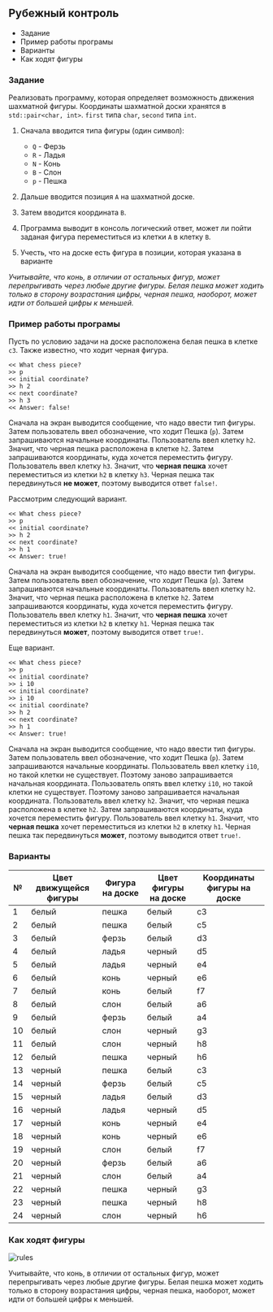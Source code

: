 ## Рубежный контроль

* Задание
* Пример работы програмы
* Варианты
* Как ходят фигуры

### Задание
Реализовать программу, которая определяет возможность движения шахматной фигуры.
Координаты шахматной доски хранятся в `std::pair<char, int>`. `first` типа `char`, `second` типа `int`.

1. Сначала вводится типа фигуры (один символ):

    * `Q` - Ферзь
    * `R` - Ладья
    * `N` - Конь
    * `B` - Слон
    * `p` - Пешка
1. Дальше вводится позиция `A` на шахматной доске. 
1. Затем вводится координата `B`.
1. Программа выводит в консоль логический ответ, может ли пойти заданая фигура переместиться из клетки `A` в клетку `B`.
1. Учесть, что на доске есть фигура в позиции, которая указана в варианте

*Учитывайте, что конь, в отличии от остальных фигур, может перепрыгивать через любые другие фигуры.
Белая пешка может ходить только в сторону возрастания цифры, черная пешка, наоборот, может идти от большей цифры к меньшей.* 

### Пример работы програмы

Пусть по условию задачи на доске расположена белая пешка в клетке `c3`. Также известно, что ходит черная фигура.
```
<< What chess piece?
>> p
<< initial coordinate?
>> h 2
<< next coordinate?
>> h 3
<< Answer: false!
```
Сначала на экран выводится сообщение, что надо ввести тип фигуры. Затем пользователь ввел обозначение, что ходит Пешка (`p`). Затем запрашиваются начальные координаты. Пользователь ввел клетку `h2`. Значит, что черная пешка расположена в клетке `h2`. Затем запрашиваются координаты, куда хочется переместить фигуру. Пользователь ввел клетку `h3`. Значит, что **черная пешка** хочет переместиться из клетки `h2` в клетку `h3`. Черная пешка так передвинуться **не может**, поэтому выводится ответ `false!`.

Рассмотрим следующий вариант.
```
<< What chess piece?
>> p
<< initial coordinate?
>> h 2
<< next coordinate?
>> h 1
<< Answer: true!
```
Сначала на экран выводится сообщение, что надо ввести тип фигуры. Затем пользователь ввел обозначение, что ходит Пешка (`p`). Затем запрашиваются начальные координаты. Пользователь ввел клетку `h2`. Значит, что черная пешка расположена в клетке `h2`. Затем запрашиваются координаты, куда хочется переместить фигуру. Пользователь ввел клетку `h1`. Значит, что **черная пешка** хочет переместиться из клетки `h2` в клетку `h1`. Черная пешка так передвинуться **может**, поэтому выводится ответ `true!`.

Еще вариант.
```
<< What chess piece?
>> p
<< initial coordinate?
>> i 10
<< initial coordinate?
>> i 10
<< initial coordinate?
>> h 2
<< next coordinate?
>> h 1
<< Answer: true!
```
Сначала на экран выводится сообщение, что надо ввести тип фигуры. Затем пользователь ввел обозначение, что ходит Пешка (`p`). Затем запрашиваются начальные координаты. Пользователь ввел клетку `i10`, но такой клетки не существует. Поэтому заново запрашивается начальная координата. Пользователь опять ввел клетку `i10`, но такой клетки не существует. Поэтому заново запрашивается начальная координата. Пользователь ввел клетку `h2`. Значит, что черная пешка расположена в клетке `h2`. Затем запрашиваются координаты, куда хочется переместить фигуру. Пользователь ввел клетку `h1`. Значит, что **черная пешка** хочет переместиться из клетки `h2` в клетку `h1`. Черная пешка так передвинуться **может**, поэтому выводится ответ `true!`.

### Варианты
| № | Цвет движущейся фигуры | Фигура на доске | Цвет фигуры на доске | Координаты фигуры на доске | 
|--|--|--|--|--|
|1 | белый|пешка| белый| c3 |
|2 | белый|пешка| белый| c5 |
|3 | белый|ферзь| белый| d3 |
|4 | белый|ладья|черный| d5 |
|5 | белый|ладья|черный| e4 |
|6 | белый| конь|черный| e6 |
|7 | белый| конь| белый| f7 |
|8 | белый| слон| белый| a6 |
|9 | белый|ферзь| белый| a4 |
|10| белый| слон|черный| g3 |
|11| белый| слон|черный| h8 |
|12| белый|пешка|черный| h6 |
|13|черный|пешка| белый| c3 |
|14|черный|ферзь| белый| c5 |
|15|черный|ладья| белый| d3 |
|16|черный|ладья|черный| d5 |
|17|черный| конь|черный| e4 |
|18|черный| конь|черный| e6 |
|19|черный| слон| белый| f7 |
|20|черный|ферзь| белый| a6 |
|21|черный| слон| белый| a4 |
|22|черный|пешка|черный| g3 |
|23|черный|пешка|черный| h8 |
|24|черный| слон|черный| h6 |

### Как ходят фигуры
![rules](http://aura-dione.ru/gallery/images/383120_kak-hodyat-figury-v-shahmatah.jpg)

Учитывайте, что конь, в отличии от остальных фигур, может перепрыгивать через любые другие фигуры.
Белая пешка может ходить только в сторону возрастания цифры, черная пешка, наоборот, может идти от большей цифры к меньшей. 
